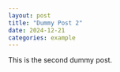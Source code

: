 ```yaml
---
layout: post
title: "Dummy Post 2"
date: 2024-12-21
categories: example
---
```


This is the second dummy post.
